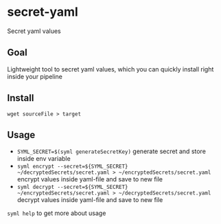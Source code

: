 # secret-yaml
Secret yaml values

## Goal

Lightweight tool to secret yaml values, 
which you can quickly install right inside your pipeline

## Install

`wget sourceFile > target`

## Usage

- `SYML_SECRET=$(syml generateSecretKey)` 
generate secret and store inside env variable
- `syml encrypt --secret=${SYML_SECRET} 
~/decryptedSecrets/secret.yaml > ~/encryptedSecrets/secret.yaml`
encrypt values inside yaml-file and save to new file
- `syml decrypt --secret=${SYML_SECRET} 
~/encryptedSecrets/secret.yaml > ~/decryptedSecrets/secret.yaml`
decrypt values inside yaml-file and save to new file

`syml help` to get more about usage
